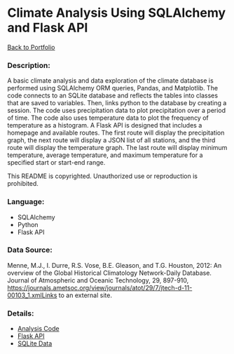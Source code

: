 # Climate Analysis Using SQLAlchemy and Flask API
[Back to Portfolio](https://github.com/cindyd97/Data-Analysis-Portfolio-Cindy)
### Description: 
A basic climate analysis and data exploration of the climate database is performed using SQLAlchemy ORM queries, Pandas, and Matplotlib. The code connects to an SQLite database and reflects the tables into classes that are saved to variables. Then, links python to the database by creating a session. The code uses precipitation data to plot precipitation over a period of time. The code also uses temperature data to plot the frequency of temperature as a histogram. 
A Flask API is designed that includes a homepage and available routes. The first route will display the precipitation graph, the next route will display a JSON list of all stations, and the third route will display the temperature graph. The last route will display minimum temperature, average temperature, and maximum temperature for a specified start or start-end range.

This README is copyrighted. 
Unauthorized use or reproduction is prohibited.

### Language:
- SQLAlchemy
- Python
- Flask API

### Data Source:
Menne, M.J., I. Durre, R.S. Vose, B.E. Gleason, and T.G. Houston, 2012: An overview of the Global Historical Climatology Network-Daily Database. Journal of Atmospheric and Oceanic Technology, 29, 897-910, https://journals.ametsoc.org/view/journals/atot/29/7/jtech-d-11-00103_1.xmlLinks to an external site.

### Details:
- [Analysis Code](https://github.com/cindyd97/Climate-Analysis-Using-SQLAlchemy-Flask-API/blob/main/climate_starter.ipynb)
- [Flask API](https://github.com/cindyd97/Climate-Analysis-Using-SQLAlchemy-Flask-API/blob/main/Surfsup/app.py)
- [SQLite Data](https://github.com/cindyd97/Climate-Analysis-Using-SQLAlchemy-Flask-API/blob/main/Resources/hawaii.sqlite)


